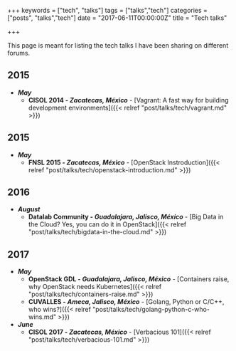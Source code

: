 +++
keywords = ["tech", "talks"]
tags = ["talks","tech"]
categories = ["posts", "talks","tech"]
date = "2017-06-11T00:00:00Z"
title = "Tech talks"

+++

This page is meant for listing the tech talks I have been sharing on different forums.

2015
----
- _**May**_
  - **CISOL 2014 - _Zacatecas, México_** - [Vagrant: A fast way for building development environments]({{< relref "post/talks/tech/vagrant.md" >}})


2015
----
- _**May**_
  - **FNSL 2015 - _Zacatecas, México_** - [OpenStack Instroduction]({{< relref "post/talks/tech/openstack-introduction.md" >}})

2016
----
- _**August**_
  - **Datalab Community - _Guadalajara, Jalisco, México_** - [Big Data in the Cloud? Yes, you can do it in OpenStack]({{< relref "post/talks/tech/bigdata-in-the-cloud.md" >}})

2017
----
- _**May**_
  - **OpenStack GDL - _Guadalajara, Jalisco, México_** - [Containers raise, why OpenStack needs Kubernetes]({{< relref "post/talks/tech/containers-raise.md" >}})
  - **CUVALLES - _Ameca, Jalisco, México_** - [Golang, Python or C/C++, who wins?]({{< relref "post/talks/tech/golang-python-c-who-wins.md" >}})
- _**June**_
  - **CISOL 2017 - _Zacatecas, México_** - [Verbacious 101]({{< relref "post/talks/tech/verbacious-101.md" >}})